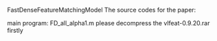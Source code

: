 FastDenseFeatureMatchingModel
The source codes for the paper: 
<A Fast Dense feature-matching Model for Cross-Track Pushbroom Satellite Imagery>

main program: FD_all_alpha1.m
please decompress the vlfeat-0.9.20.rar firstly
